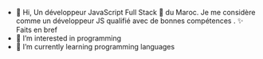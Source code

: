 - 👋 Hi, Un développeur JavaScript Full Stack 🚀 du Maroc. Je me considère comme un développeur JS qualifié avec de bonnes compétences .
✨ Faits en bref
- 👀 I’m interested in programming
- 🌱 I’m currently learning programming languages
